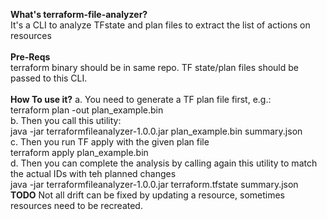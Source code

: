 <b>What's terraform-file-analyzer?</b>
</br>
It's a CLI to analyze TFstate and plan files to extract the list of actions on resources
</br>
</br>
<b>Pre-Reqs</b>
</br>
terraform binary should be in same repo. TF state/plan files should be passed to this CLI.
</br>
</br>
<b>How To use it?</b>
a. You need to generate a TF plan file first, e.g.:
</br>
   terraform plan -out plan_example.bin
</br>
b. Then you call this utility:
</br>
   java -jar terraformfileanalyzer-1.0.0.jar plan_example.bin summary.json
</br>
c. Then you run TF apply with the given plan file
</br>
   terraform apply plan_example.bin
</br>
d. Then you can complete the analysis by calling again this utility to match the actual IDs with teh planned changes
</br>
   java -jar terraformfileanalyzer-1.0.0.jar terraform.tfstate summary.json
</br>
<b>TODO</b>
Not all drift can be fixed by updating a resource, sometimes resources need to be recreated. 